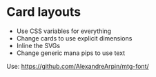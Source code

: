 # Card layouts

- Use CSS variables for everything
- Change cards to use explicit dimensions
- Inline the SVGs
- Change generic mana pips to use text


Use: https://github.com/AlexandreArpin/mtg-font/